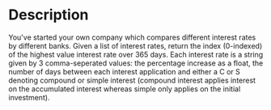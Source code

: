# Description

You've started your own company which compares different interest rates by different banks. Given a list of interest rates, return the index (0-indexed) of the highest value interest rate over 365 days. Each interest rate is a string given by 3 comma-seperated values: the percentage increase as a float, the number of days between each interest application and either a C or S denoting compound or simple interest (compound interest applies interest on the accumulated interest whereas simple only applies on the initial investment).